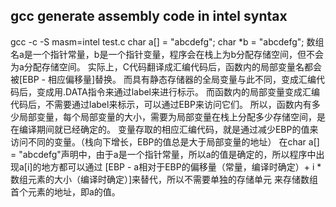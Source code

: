 ## gcc generate assembly code in intel syntax

gcc -c -S masm=intel test.c
char a[] = "abcdefg";
char *b = "abcdefg";
数组名a是一个指针常量，b是一个指针变量，程序会在栈上为b分配存储空间，但不会为a分配存储空间。
实际上，C代码翻译成汇编代码后，函数内的局部变量名都会被[EBP - 相应偏移量]替换。
而具有静态存储器的全局变量与此不同，变成汇编代码后，变成用.DATA指令来通过label来进行标示。
而函数内的局部变量变成汇编代码后，不需要通过label来标示，可以通过EBP来访问它们。
所以，函数内有多少局部变量，每个局部变量的大小，需要为局部变量在栈上分配多少存储空间，是在编译期间就已经确定的。
变量存取的相应汇编代码，就是通过减少EBP的值来访问不同的变量。（栈向下增长，EBP的值总是大于局部变量的地址）
在char a[] = "abcdefg"声明中，由于a是一个指针常量，所以a的值是确定的，所以程序中出现a[i]的地方都可以通过
[EBP - a相对于EBP的偏移量（常量，编译时确定）+ i * 数组元素的大小（编译时确定）]来替代，所以不需要单独的存储单元
来存储数组首个元素的地址，即a的值。

